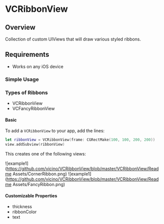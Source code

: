 # VCRibbonView

## Overview

Collection of custom UIViews that will draw various styled ribbons.

## Requirements
* Works on any iOS device

### Simple Usage

### Types of Ribbons
- VCRibbonView
- VCFancyRibbonView

#### Basic
To add a `VCRibbonView` to your app, add the lines:

```swift
let ribbonView = VCRibbonView(frame: CGRectMake(100, 100, 200, 200))
view.addSubview(ribbonView)
```

This creates one of the following views:

![example1](https://github.com/vicino/VCRibbonView/blob/master/VCRibbonView/Readme Assets/CornerRibbon.png)
![example1](https://github.com/vicino/VCRibbonView/blob/master/VCRibbonView/Readme Assets/FancyRibbon.png)

#### Customizable Properties

- thickness
- ribbonColor
- text
